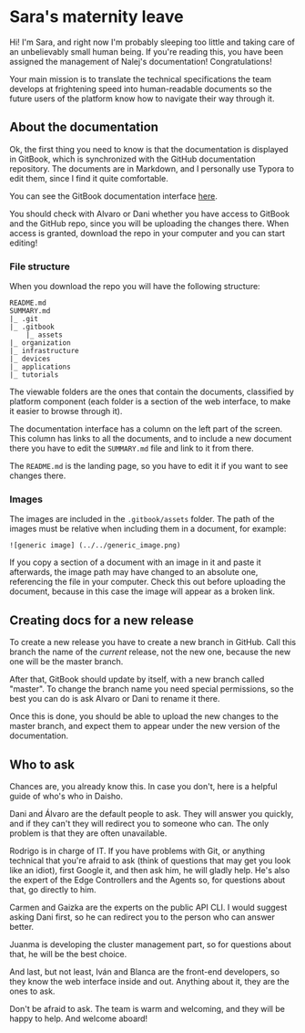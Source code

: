 # Sara's maternity leave

Hi! I'm Sara, and right now I'm probably sleeping too little and taking care of an unbelievably small human being. If you're reading this, you have been assigned the management of Nalej's documentation! Congratulations!

Your main mission is to translate the technical specifications the team develops at frightening speed into human-readable documents so the future users of the platform know how to navigate their way through it.

## About the documentation

Ok, the first thing you need to know is that the documentation is displayed in GitBook, which is synchronized with the GitHub documentation repository. The documents are in Markdown, and I personally use Typora to edit them, since I find it quite comfortable.

You can see the GitBook documentation interface [here](https://app.gitbook.com/@nalej/s/docs/).

You should check with Alvaro or Dani whether you have access to GitBook and the GitHub repo, since you will be uploading the changes there. When access is granted, download the repo in your computer and you can start editing!

### File structure

When you download the repo you will have the following structure:

```
README.md
SUMMARY.md
|_ .git
|_ .gitbook
	|_ assets
|_ organization
|_ infrastructure
|_ devices
|_ applications
|_ tutorials

```

The viewable folders are the ones that contain the documents, classified by platform component (each folder is a section of the web interface, to make it easier to browse through it).

The documentation interface has a column on the left part of the screen. This column has links to all the documents, and to include a new document there you have to edit the `SUMMARY.md` file and link to it from there.

The `README.md` is the landing page, so you have to edit it if you want to see changes there.

### Images

The images are included in the `.gitbook/assets` folder. The path of the images must be relative when including them in a document, for example:

```
![generic image] (../../generic_image.png)
```

If you copy a section of a document with an image in it and paste it afterwards, the image path may have changed to an absolute one, referencing the file in your computer. Check this out before uploading the document, because in this case the image will appear as a broken link.

## Creating docs for a new release

To create a new release you have to create a new branch in GitHub. Call this branch the name of the *current* release, not the new one, because the new one will be the master branch.

After that, GitBook should update by itself, with a new branch called "master". To change the branch name you need special permissions, so the best you can do is ask Alvaro or Dani to rename it there.

Once this is done, you should be able to upload the new changes to the master branch, and expect them to appear under the new version of the documentation.

## Who to ask

Chances are, you already know this. In case you don't, here is a helpful guide of who's who in Daisho.

Dani and Álvaro are the default people to ask. They will answer you quickly, and if they can't they will redirect you to someone who can. The only problem is that they are often unavailable.

Rodrigo is in charge of IT. If you have problems with Git, or anything technical that you're afraid to ask (think of questions that may get you look like an idiot), first Google it, and then ask him, he will gladly help. He's also the expert of the Edge Controllers and the Agents so, for questions about that, go directly to him.

Carmen and Gaizka are the experts on the public API CLI. I would suggest asking Dani first, so he can redirect you to the person who can answer better.

Juanma is developing the cluster management part, so for questions about that, he will be the best choice.

And last, but not least, Iván and Blanca are the front-end developers, so they know the web interface inside and out. Anything about it, they are the ones to ask.

Don't be afraid to ask. The team is warm and welcoming, and they will be happy to help. And welcome aboard!